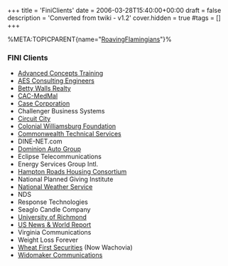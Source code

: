 +++
title = 'FiniClients'
date = 2006-03-28T15:40:00+00:00
draft = false
description = 'Converted from twiki - v1.2'
cover.hidden = true
#tags = []
+++

%META:TOPICPARENT{name="[RoavingFlamingians](RoavingFlamingians "wikilink")"}%

### FINI Clients

- [Advanced Concepts Training](http://www.actisit.com/)
- [AES Consulting Engineers](http://www.aesva.com/)
- [Betty Walls Realty](http://www.bettywalls.com/)
- [CAC-MedMal](http://www.cac-medmal.com/)
- [Case Corporation](http://www.caseih.com/)
- Challenger Business Systems
- [Circuit City](http://www.circuitcity.com/)
- [Colonial Williamsburg
  Foundation](http://www.colonialwilliamsburg.com/)
- [Commonwealth Technical Services](http://www.ctsi.net/)
- DINE-NET.com
- [Dominion Auto Group](http://www.dominionautogroup.com/)
- Eclipse Telecommunications
- Energy Services Group Intl.
- [Hampton Roads Housing Consortium](http://hamptonroadshousing.org/)
- National Planned Giving Institute
- [National Weather Service](http://www.nws.noaa.gov/)
- NDS
- Response Technologies
- Seaglo Candle Company
- [University of Richmond](http://www.richmond.edu/)
- [US News & World Report](http://www.usnews.com/)
- Virginia Communications
- Weight Loss Forever
- [Wheat First Securities](http://www.wachovia.com/) (Now Wachovia)
- [Widomaker Communications](http://www.widomaker.com/)
